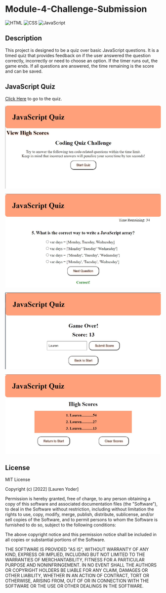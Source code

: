 # Module-4-Challenge-Submission

![HTML](https://img.shields.io/badge/language-HTML-orange)
![CSS](https://img.shields.io/badge/language-CSS-blue)
![JavaScript](https://img.shields.io/badge/language-JavaScript-yellow)

## Description

This project is designed to be a quiz over basic JavaScript questions. It is a timed quiz that provides feedback on if the user answered the question correctly, incorrectly or need to choose an option. If the timer runs out, the game ends. If all questions are answered, the time remaining is the score and can be saved. 

## JavaScript Quiz
[Click Here](https://lrodenyoder.github.io/JS-Code-Quiz/) to go to the quiz.

<p>
  <img src="./assets/images/js-quiz-screenshot1.jpg" alt="JavaScript webpage screenshot"/>
</p>

<p>
  <img src="./assets/images/js-quiz-screenshot2.jpg" alt="JavaScript webpage screenshot"/>
</p>

<p>
  <img src="./assets/images/js-quiz-screenshot3.jpg" alt="JavaScript webpage screenshot"/>
</p>
<p>
  <img src="./assets/images/js-quiz-screenshot4.jpg" alt="JavaScript webpage screenshot"/>
</p>



## License

MIT License

Copyright (c) [2022] [Lauren Yoder]

Permission is hereby granted, free of charge, to any person obtaining a copy
of this software and associated documentation files (the "Software"), to deal
in the Software without restriction, including without limitation the rights
to use, copy, modify, merge, publish, distribute, sublicense, and/or sell
copies of the Software, and to permit persons to whom the Software is
furnished to do so, subject to the following conditions:

The above copyright notice and this permission notice shall be included in all
copies or substantial portions of the Software.

THE SOFTWARE IS PROVIDED "AS IS", WITHOUT WARRANTY OF ANY KIND, EXPRESS OR
IMPLIED, INCLUDING BUT NOT LIMITED TO THE WARRANTIES OF MERCHANTABILITY,
FITNESS FOR A PARTICULAR PURPOSE AND NONINFRINGEMENT. IN NO EVENT SHALL THE
AUTHORS OR COPYRIGHT HOLDERS BE LIABLE FOR ANY CLAIM, DAMAGES OR OTHER
LIABILITY, WHETHER IN AN ACTION OF CONTRACT, TORT OR OTHERWISE, ARISING FROM,
OUT OF OR IN CONNECTION WITH THE SOFTWARE OR THE USE OR OTHER DEALINGS IN THE
SOFTWARE.